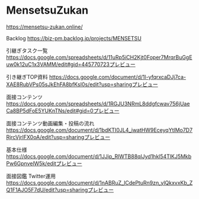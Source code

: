 # MensetsuZukan


https://mensetsu-zukan.online/

Backlog
https://biz-pm.backlog.jp/projects/MENSETSU

引継ぎタスク一覧
https://docs.google.com/spreadsheets/d/11uRp5iCH2Kjt0Foper7MrqrBuGgEuw0k12uC1x3VAMM/edit#gid=445770723プレビュー

引き継ぎTOP資料
https://docs.google.com/document/d/1l-yfqrxcaDJj7ca-XAE8RubVPs05sJkEhFA8bfKsI0s/edit?usp=sharingプレビュー

面接コンテンツ
https://docs.google.com/spreadsheets/d/1RGJU3NRmL8ddgfcwav756jUaeCa8BP5dFoE5YUKnTNs/edit#gid=0プレビュー

面接コンテンツ動画編集・投稿の流れ
https://docs.google.com/document/d/1bdKTI0JL4_iwatHW9EceyqYtlMo7D7RjrcVjrIFX0oA/edit?usp=sharingプレビュー


基本仕様
https://docs.google.com/document/d/1JJip_RlWTB88qlJyd1hkl54TlKJ5MkbPw6GpnvelW5k/editプレビュー


面接図鑑 Twitter運用
https://docs.google.com/document/d/1nABRuZ_lCdePtuRn9zn_ylQkxvxKb_ZQ1F1AJO5F7dU/edit?usp=sharingプレビュー
